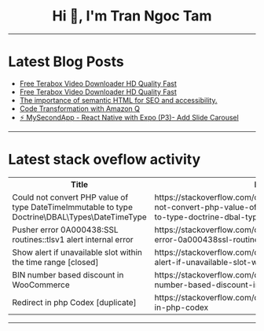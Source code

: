 <h1 align="center">Hi 👋, I'm Tran Ngoc Tam</h1>

---

# Latest Blog Posts 
<!-- BLOG-POST-LIST:START -->
- [Free Terabox Video Downloader HD Quality Fast](https://dev.to/banmyaccount/free-terabox-video-downloader-hd-quality-fast-39gk)
- [Free Terabox Video Downloader HD Quality Fast](https://dev.to/banmyaccount/free-terabox-video-downloader-hd-quality-fast-2fl9)
- [The importance of semantic HTML for SEO and accessibility.](https://dev.to/elijah_mengo_927f1447d4c8/the-importance-of-semantic-html-for-seo-and-accessibility-197n)
- [Code Transformation with Amazon Q](https://dev.to/aws-heroes/code-transformation-with-amazon-q-40df)
- [⚡ MySecondApp - React Native with Expo &lpar;P3&rpar;- Add Slide Carousel](https://dev.to/skipperhoa/mysecondapp-react-native-with-expo-p3-add-slide-carousel-nl7)
<!-- BLOG-POST-LIST:END -->

---

# Latest stack oveflow activity
<table>
  <tr><th>Title</th><th>Link</th></tr>
  <!-- STACKOVERFLOW:START --><tr><td>Could not convert PHP value of type DateTimeImmutable to type Doctrine\DBAL\Types\DateTimeType</td><td>https://stackoverflow.com/questions/78724810/could-not-convert-php-value-of-type-datetimeimmutable-to-type-doctrine-dbal-type</td></tr><tr><td>Pusher error 0A000438:SSL routines::tlsv1 alert internal error</td><td>https://stackoverflow.com/questions/78724783/pusher-error-0a000438ssl-routinestlsv1-alert-internal-error</td></tr><tr><td>Show alert if unavailable slot within the time range [closed]</td><td>https://stackoverflow.com/questions/78724587/show-alert-if-unavailable-slot-within-the-time-range</td></tr><tr><td>BIN number based discount in WooCommerce</td><td>https://stackoverflow.com/questions/78724492/bin-number-based-discount-in-woocommerce</td></tr><tr><td>Redirect in php Codex [duplicate]</td><td>https://stackoverflow.com/questions/78724407/redirect-in-php-codex</td></tr><!-- STACKOVERFLOW:END -->
</table>

---


